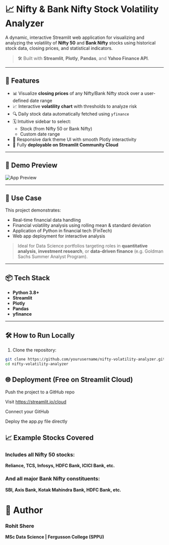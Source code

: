 # 📈 Nifty & Bank Nifty Stock Volatility Analyzer

A dynamic, interactive Streamlit web application for visualizing and analyzing the volatility of **Nifty 50** and **Bank Nifty** stocks using historical stock data, closing prices, and statistical indicators.

> 🛠 Built with **Streamlit**, **Plotly**, **Pandas**, and **Yahoo Finance API**.

---

## 🚀 Features

- 📊 Visualize **closing prices** of any Nifty/Bank Nifty stock over a user-defined date range
- 📈 Interactive **volatility chart** with thresholds to analyze risk
- 🔍 Daily stock data automatically fetched using `yfinance`
- 🗓️ Intuitive sidebar to select:
  - Stock (from Nifty 50 or Bank Nifty)
  - Custom date range
- 🌙 Responsive dark theme UI with smooth Plotly interactivity
- 🔁 Fully **deployable on Streamlit Community Cloud**

---

## 📸 Demo Preview

![App Preview](assets/app_screenshot.png) <!-- Optional: Replace with your screenshot path -->

---

## 🧠 Use Case

This project demonstrates:
- Real-time financial data handling
- Financial volatility analysis using rolling mean & standard deviation
- Application of Python in financial tech (FinTech)
- Web app deployment for interactive analysis

> Ideal for Data Science portfolios targeting roles in **quantitative analysis**, **investment research**, or **data-driven finance** (e.g. Goldman Sachs Summer Analyst Program).

---

## 📦 Tech Stack

- **Python 3.8+**
- **Streamlit**
- **Plotly**
- **Pandas**
- **yfinance**

---

## 🛠 How to Run Locally

1. Clone the repository:

```bash
git clone https://github.com/yourusername/nifty-volatility-analyzer.git
cd nifty-volatility-analyzer
```


## 🌐 Deployment (Free on Streamlit Cloud)
Push the project to a GitHub repo

Visit https://streamlit.io/cloud

Connect your GitHub

Deploy the app.py file directly

## 📈 Example Stocks Covered
### Includes all Nifty 50 stocks:

**Reliance, TCS, Infosys, HDFC Bank, ICICI Bank, etc.**

### And all major Bank Nifty constituents:

**SBI, Axis Bank, Kotak Mahindra Bank, HDFC Bank, etc.**

# 👤 Author
### Rohit Shere
**MSc Data Science | Fergusson College (SPPU)**
